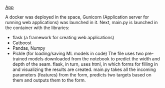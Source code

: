 [App](https://huggingface.co/spaces/valeralerleb/Predict_DW)

A docker was deployed in the space, Gunicorn (Application server for running web applications) was launched in it.
Next, main.py is launched in the container with the libraries:
- flask (a framework for creating web applications)
- Catboost
- Pandas, Numpy
- Pickle (for loading/saving ML models in code)
The file uses two pre-trained models downloaded from the notebook to predict the width and depth of the seam.
flask, in turn, uses html, in which forms for filling in and visualizing the results are created.
main.py takes all the incoming parameters (features) from the form, predicts two targets based on them and outputs them to the form.

